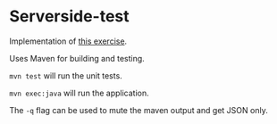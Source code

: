 # Serverside-test

Implementation of [this exercise](https://jsainsburyplc.github.io/serverside-test/).

Uses Maven for building and testing.

`mvn test` will run the unit tests.

`mvn exec:java` will run the application.

The `-q` flag can be used to mute the maven output and get JSON only.
